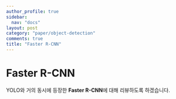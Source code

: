 ```yaml
---
author_profile: true
sidebar:
  nav: "docs"
layout: post
category: "paper/object-detection"
comments: true
title: "Faster R-CNN"
---
```


# Faster R-CNN
YOLO와 거의 동시에 등장한 <b>Faster R-CNN</b>에 대해 리뷰하도록 하겠습니다.
